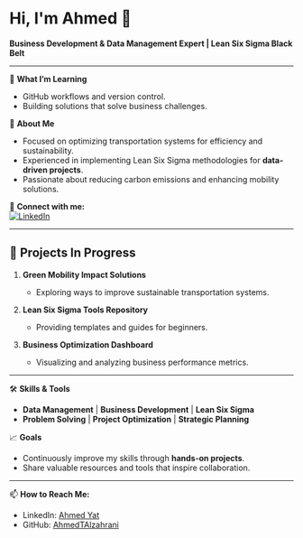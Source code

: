# Hi, I'm Ahmed 👋  
**Business Development & Data Management Expert | Lean Six Sigma Black Belt**  

---

🌱 **What I’m Learning**  
- GitHub workflows and version control.  
- Building solutions that solve business challenges.  

🚀 **About Me**  
- Focused on optimizing transportation systems for efficiency and sustainability.  
- Experienced in implementing Lean Six Sigma methodologies for **data-driven projects**.  
- Passionate about reducing carbon emissions and enhancing mobility solutions.  

🔗 **Connect with me:**  
[![LinkedIn](https://img.shields.io/badge/-LinkedIn-blue?style=flat&logo=linkedin&logoColor=white)](https://www.linkedin.com/in/ahmedyat/)

---

## 🌟 **Projects In Progress**  
1. **Green Mobility Impact Solutions**  
   - Exploring ways to improve sustainable transportation systems.  

2. **Lean Six Sigma Tools Repository**  
   - Providing templates and guides for beginners.  

3. **Business Optimization Dashboard**  
   - Visualizing and analyzing business performance metrics.  

---

🛠 **Skills & Tools**  
- **Data Management** | **Business Development** | **Lean Six Sigma**  
- **Problem Solving** | **Project Optimization** | **Strategic Planning**  

📈 **Goals**  
- Continuously improve my skills through **hands-on projects**.  
- Share valuable resources and tools that inspire collaboration.  

---

📫 **How to Reach Me:**  
- LinkedIn: [Ahmed Yat](https://www.linkedin.com/in/ahmedyat/)  
- GitHub: [AhmedTAlzahrani](https://github.com/AhmedTAlzahrani)  
